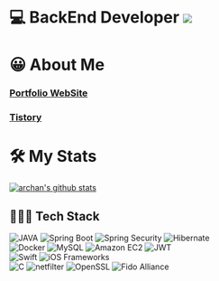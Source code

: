 # 💻 BackEnd Developer [![](https://img.shields.io/static/v1?label=Sponsor&message=%E2%9D%A4&logo=GitHub&color=%23fe8e86)](https://github.com/sponsors/archan0621)

# 😀 About Me

### [Portfolio WebSite](https://archan0621.github.io/)
### [Tistory](https://archanwriteup.tistory.com/)

# 🛠 My Stats
[![archan's github stats](https://github-readme-stats.vercel.app/api?username=archan0621)](https://github.com/anuraghazra/github-readme-stats)
## 👩🏻‍💻 Tech Stack 

<div>
<img alt="JAVA" src="https://img.shields.io/badge/JAVA-007396?style=for-the-badge&logo=java&logoColor=white">
<img alt="Spring Boot" src ="https://img.shields.io/badge/Spring Boot-6DB33F.svg?&style=for-the-badge&logo=SpringBoot&logoColor=white"/>
<img alt="Spring Security" src ="https://img.shields.io/badge/Spring Security-6DB33F.svg?&style=for-the-badge&logo=SpringSecurity&logoColor=white"/>
<img alt="Hibernate" src ="https://img.shields.io/badge/hibernate-59666C.svg?&style=for-the-badge&logo=hibernate&logoColor=white"/>
</div>
<div>
<img alt="Docker" src ="https://img.shields.io/badge/Docker-2496ED.svg?&style=for-the-badge&logo=Docker&logoColor=white"/>
<img alt="MySQL" src ="https://img.shields.io/badge/MySQL-4479A1.svg?&style=for-the-badge&logo=MySQL&logoColor=white"/>
<img alt="Amazon EC2" src ="https://img.shields.io/badge/Amazon EC2-FF9900.svg?&style=for-the-badge&logo=AmazonEC2&logoColor=white"/>
<img alt="JWT" src ="https://img.shields.io/badge/jsonwebtokens-000000.svg?&style=for-the-badge&logo=jsonwebtokens&logoColor=white"/> 
</div>

<div>
<img alt="Swift" src ="https://img.shields.io/badge/Swift-F05138.svg?&style=for-the-badge&logo=Swift&logoColor=white"/>
<img alt="iOS Frameworks" src ="https://img.shields.io/badge/ios-000000.svg?&style=for-the-badge&logo=iOS&logoColor=white"/>
</div>

<div>
<img alt="C" src ="https://img.shields.io/badge/C-A8B9CC.svg?&style=for-the-badge&logo=C&logoColor=white"/>
<img alt="netfilter" src ="https://img.shields.io/badge/netfilter-EB844E.svg?&style=for-the-badge&logo=fireship&logoColor=white"/>
<img alt="OpenSSL" src ="https://img.shields.io/badge/openssl-721412.svg?&style=for-the-badge&logo=openssl&logoColor=white"/>
<img alt="Fido Alliance" src ="https://img.shields.io/badge/fidoalliance-FFBF3B.svg?&style=for-the-badge&logo=fidoalliance&logoColor=white"/> 
</div>


